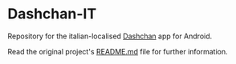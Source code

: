 # Dashchan-IT

Repository for the italian-localised [Dashchan](https://github.com/Mishiranu/Dashchan) app for Android.

Read the original project's [README.md](https://github.com/Mishiranu/Dashchan/blob/master/README.md) file for further information.
